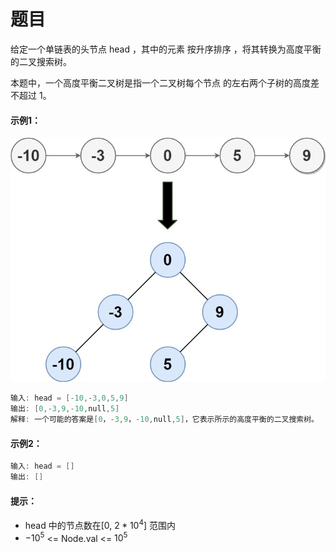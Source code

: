 # 题目
给定一个单链表的头节点  head ，其中的元素 按升序排序 ，将其转换为高度平衡的二叉搜索树。

本题中，一个高度平衡二叉树是指一个二叉树每个节点 的左右两个子树的高度差不超过 1。

#### 示例1：
![图片](../Images/0109.jpg)
```c++
输入: head = [-10,-3,0,5,9]
输出: [0,-3,9,-10,null,5]
解释: 一个可能的答案是[0，-3,9，-10,null,5]，它表示所示的高度平衡的二叉搜索树。
```

#### 示例2：

```c++
输入: head = []
输出: []
```


#### 提示：

* head 中的节点数在[0, $2 * 10^4$] 范围内
* $-10^5$ <= Node.val <= $10^5$
